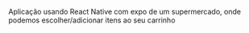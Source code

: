 Aplicação usando React Native com expo de um supermercado, onde podemos escolher/adicionar itens ao seu carrinho
